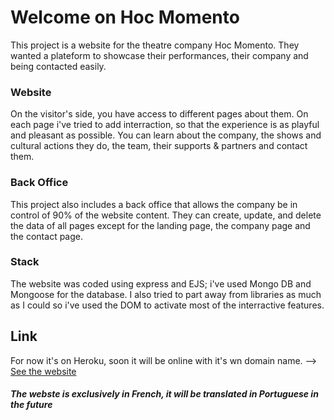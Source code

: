 # Welcome on Hoc Momento

This project is a website for the theatre company Hoc Momento. They wanted a plateform to showcase their performances, their company and being contacted easily.

### Website
On the visitor's side, you have access to different pages about them. On each page i've tried to add interraction, so that the experience is as playful and pleasant as possible.
You can learn about the company, the shows and cultural actions they do, the team, their supports & partners and contact them.

### Back Office
This project also includes a back office that allows the company be in control of 90% of the website content. They can create, update, and delete the data of all pages except for the landing page, the company page and the contact page.

### Stack
The website was coded using express and EJS; i've used Mongo DB and Mongoose for the database. I also tried to part away from libraries as much as I could so i've used the DOM to activate most of the interractive features.

## Link
For now it's on Heroku, soon it will be online with it's wn domain name.
--> [See the website](https://hoc-momento.herokuapp.com/)


##### The webste is exclusively in French, it will be translated in Portuguese in the future